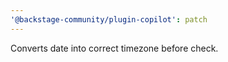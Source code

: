 ```yaml
---
'@backstage-community/plugin-copilot': patch
---
```


Converts date into correct timezone before check.
